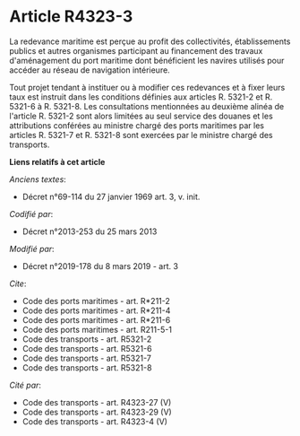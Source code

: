 # Article R4323-3

La redevance maritime est perçue au profit des collectivités, établissements publics et autres organismes participant au
financement des travaux d'aménagement du port maritime dont bénéficient les navires utilisés pour accéder au réseau de
navigation intérieure. 

Tout projet tendant à instituer ou à modifier ces redevances et à fixer leurs taux est instruit dans les conditions définies
aux articles R. 5321-2 et R. 5321-6 à R. 5321-8. Les consultations mentionnées au deuxième alinéa de l'article R. 5321-2 sont
alors limitées au seul service des douanes et les attributions conférées au ministre chargé des ports maritimes par les
articles R. 5321-7 et R. 5321-8 sont exercées par le ministre chargé des transports.

**Liens relatifs à cet article**

_Anciens textes_:

  - Décret n°69-114 du 27 janvier 1969 art. 3, v. init.

_Codifié par_:

  - Décret n°2013-253 du 25 mars 2013

_Modifié par_:

  - Décret n°2019-178 du 8 mars 2019 - art. 3

_Cite_:

  - Code des ports maritimes - art. R*211-2
  - Code des ports maritimes - art. R*211-4
  - Code des ports maritimes - art. R*211-6
  - Code des ports maritimes - art. R211-5-1
  - Code des transports - art. R5321-2
  - Code des transports - art. R5321-6
  - Code des transports - art. R5321-7
  - Code des transports - art. R5321-8

_Cité par_:

  - Code des transports - art. R4323-27 (V)
  - Code des transports - art. R4323-29 (V)
  - Code des transports - art. R4323-4 (V)
